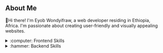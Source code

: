 ## About Me
👋Hi there! I'm Eyob Wondyifraw, a web developer residing in Ethiopia, Africa. I'm passionate about creating user-friendly and visually appealing websites.
<details>
  <summary>:computer: Frontend Skills</summary>
  <ul>
    <li>HTML</li>
    <li>CSS</li>
    <li>JavaScript</li>
    <li>Web API</li>
    <li>Tailwind CSS, Bootstrap</li>
    <li>React</li>
    <li>Redux</li>
    <li>Material UI</li>
  </ul>
</details>

<details>
  <summary>:hammer: Backend Skills</summary>
  <ul>
    <li>Node.js</li>
    <li>Express.js</li>
    <li>MongoDB</li>
  </ul>
</details>
